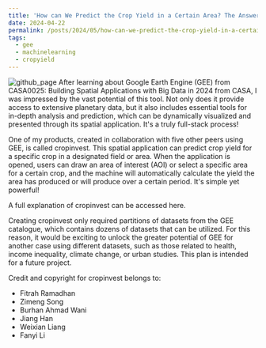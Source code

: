 ```yaml
---
title: 'How can We Predict the Crop Yield in a Certain Area? The Answer Lies in the Google Earth Engine'
date: 2024-04-22
permalink: /posts/2024/05/how-can-we-predict-the-crop-yield-in-a-certain-area-gee/
tags:
  - gee
  - machinelearning
  - cropyield
---
```


![github_page](https://www.dropbox.com/scl/fi/7aio2o8qzhmkwvdqz5dop/croinvest.png?rlkey=4ehwmnyb8t3tm773y44jwzri7&raw=1)
After learning about Google Earth Engine (GEE) from CASA0025: Building Spatial Applications with Big Data in 2024 from CASA, I was impressed by the vast potential of this tool. Not only does it provide access to extensive planetary data, but it also includes essential tools for in-depth analysis and prediction, which can be dynamically visualized and presented through its spatial application. It's a truly full-stack process!

One of my products, created in collaboration with five other peers using GEE, is called cropinvest. This spatial application can predict crop yield for a specific crop in a designated field or area. When the application is opened, users can draw an area of interest (AOI) or select a specific area for a certain crop, and the machine will automatically calculate the yield the area has produced or will produce over a certain period. It's simple yet powerful!

A full explanation of cropinvest can be accessed here.

Creating cropinvest only required partitions of datasets from the GEE catalogue, which contains dozens of datasets that can be utilized. For this reason, it would be exciting to unlock the greater potential of GEE for another case using different datasets, such as those related to health, income inequality, climate change, or urban studies. This plan is intended for a future project.

Credit and copyright for cropinvest belongs to:

- Fitrah Ramadhan
- Zimeng Song
- Burhan Ahmad Wani
- Jiang Han
- Weixian Liang
- Fanyi Li